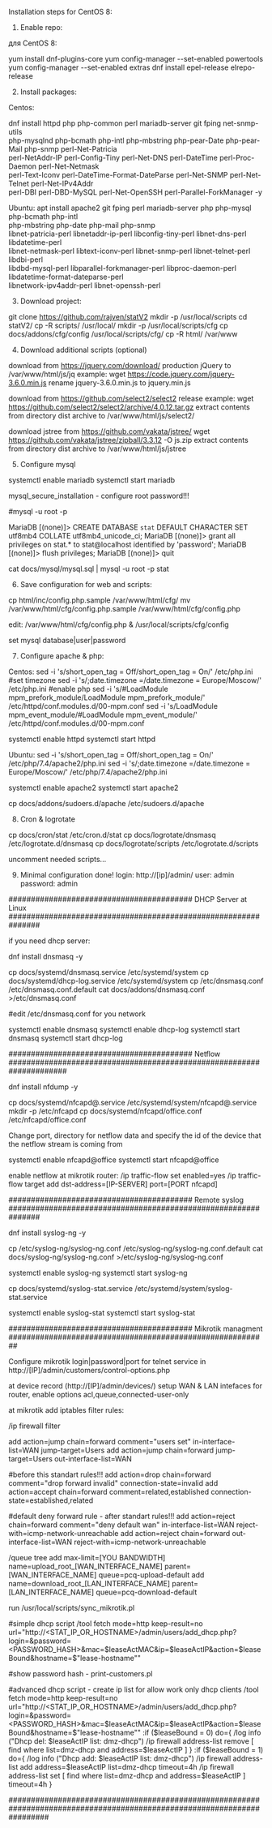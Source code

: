 Installation steps for CentOS 8:

1. Enable repo:

для CentOS 8:

yum install dnf-plugins-core
yum config-manager --set-enabled powertools
yum config-manager --set-enabled extras
dnf install epel-release elrepo-release

2. Install packages:

Centos:

dnf install httpd php php-common perl mariadb-server git fping net-snmp-utils \
php-mysqlnd php-bcmath php-intl php-mbstring php-pear-Date php-pear-Mail php-snmp perl-Net-Patricia \
perl-NetAddr-IP perl-Config-Tiny perl-Net-DNS perl-DateTime perl-Proc-Daemon perl-Net-Netmask \
perl-Text-Iconv perl-DateTime-Format-DateParse perl-Net-SNMP perl-Net-Telnet perl-Net-IPv4Addr \
perl-DBI perl-DBD-MySQL perl-Net-OpenSSH perl-Parallel-ForkManager -y

Ubuntu:
apt install apache2 git fping perl mariadb-server php php-mysql php-bcmath php-intl \
php-mbstring php-date php-mail php-snmp \
libnet-patricia-perl libnetaddr-ip-perl libconfig-tiny-perl libnet-dns-perl libdatetime-perl \
libnet-netmask-perl libtext-iconv-perl libnet-snmp-perl libnet-telnet-perl libdbi-perl \
libdbd-mysql-perl libparallel-forkmanager-perl libproc-daemon-perl libdatetime-format-dateparse-perl \
libnetwork-ipv4addr-perl libnet-openssh-perl

3. Download project:

git clone https://github.com/rajven/statV2
mkdir -p /usr/local/scripts
cd statV2/
cp -R scripts/ /usr/local/
mkdir -p /usr/local/scripts/cfg
cp docs/addons/cfg/config /usr/local/scripts/cfg/
cp -R html/ /var/www

4. Download additional scripts (optional)

download from https://jquery.com/download/ production jQuery to /var/www/html/js/jq
example: wget https://code.jquery.com/jquery-3.6.0.min.js
rename jquery-3.6.0.min.js to jquery.min.js

download from https://github.com/select2/select2 release
example: wget https://github.com/select2/select2/archive/4.0.12.tar.gz
extract contents from directory dist archive to /var/www/html/js/select2/

download jstree from  https://github.com/vakata/jstree/
wget https://github.com/vakata/jstree/zipball/3.3.12 -O js.zip
extract contents from directory dist archive to /var/www/html/js/jstree

5. Configure mysql

systemctl enable mariadb
systemctl start mariadb

mysql_secure_installation - configure root password!!!

#mysql -u root -p

MariaDB [(none)]> CREATE DATABASE `stat` DEFAULT CHARACTER SET utf8mb4 COLLATE utf8mb4_unicode_ci;
MariaDB [(none)]> grant all privileges on stat.* to stat@localhost identified by 'password';
MariaDB [(none)]> flush privileges;
MariaDB [(none)]> quit

cat docs/mysql/mysql.sql | mysql -u root -p stat

6. Save configuration for web and scripts:

cp html/inc/config.php.sample /var/www/html/cfg/
mv /var/www/html/cfg/config.php.sample /var/www/html/cfg/config.php

edit: /var/www/html/cfg/config.php & /usr/local/scripts/cfg/config

set mysql database|user|password

7. Configure apache & php:

Centos:
sed -i 's/short_open_tag = Off/short_open_tag = On/' /etc/php.ini
#set timezone
sed -i 's/;date.timezone =/date.timezone = Europe\/Moscow/' /etc/php.ini
#enable php
sed -i 's/#LoadModule mpm_prefork_module/LoadModule mpm_prefork_module/' /etc/httpd/conf.modules.d/00-mpm.conf
sed -i 's/LoadModule mpm_event_module/#LoadModule mpm_event_module/' /etc/httpd/conf.modules.d/00-mpm.conf

systemctl enable httpd
systemctl start httpd

Ubuntu:
sed -i 's/short_open_tag = Off/short_open_tag = On/' /etc/php/7.4/apache2/php.ini
sed -i 's/;date.timezone =/date.timezone = Europe\/Moscow/' /etc/php/7.4/apache2/php.ini

systemctl enable apache2
systemctl start apache2

cp docs/addons/sudoers.d/apache /etc/sudoers.d/apache

8. Cron & logrotate

cp docs/cron/stat /etc/cron.d/stat
cp docs/logrotate/dnsmasq /etc/logrotate.d/dnsmasq
cp docs/logrotate/scripts /etc/logrotate.d/scripts

uncomment needed scripts...

9. Minimal configuration done! login: http://[ip]/admin/ user: admin password: admin

######################################### DHCP Server at Linux ###############################################################

if you need dhcp server:

dnf install dnsmasq -y

cp docs/systemd/dnsmasq.service /etc/systemd/system
cp docs/systemd/dhcp-log.service /etc/systemd/system
cp /etc/dnsmasq.conf /etc/dnsmasq.conf.default
cat docs/addons/dnsmasq.conf >/etc/dnsmasq.conf

#edit /etc/dnsmasq.conf for you network

systemctl enable dnsmasq
systemctl enable dhcp-log
systemctl start dnsmasq
systemctl start dhcp-log

######################################### Netflow #####################################################################

dnf install nfdump -y

cp docs/systemd/nfcapd@.service /etc/systemd/system/nfcapd@.service
mkdir -p /etc/nfcapd
cp docs/systemd/nfcapd/office.conf /etc/nfcapd/office.conf

Change port, directory for netflow data and specify the id of the device that the netflow stream is coming from

systemctl enable nfcapd@office
systemctl start nfcapd@office

enable netflow at mikrotik router:
/ip traffic-flow
set enabled=yes
/ip traffic-flow target
add dst-address=[IP-SERVER] port=[PORT nfcapd]

######################################### Remote syslog ###############################################################

dnf install syslog-ng -y

cp /etc/syslog-ng/syslog-ng.conf  /etc/syslog-ng/syslog-ng.conf.default
cat docs/syslog-ng/syslog-ng.conf >/etc/syslog-ng/syslog-ng.conf

systemctl enable syslog-ng
systemctl start syslog-ng

cp docs/systemd/syslog-stat.service /etc/systemd/system/syslog-stat.service

systemctl enable syslog-stat
systemctl start syslog-stat

######################################### Mikrotik managment ##########################################################

Configure mikrotik login|password|port for telnet service in http://[IP]/admin/customers/control-options.php

at device record (http://[IP]/admin/devices/) setup WAN & LAN intefaces for router, enable options acl,queue,connected-user-only

at mikrotik add iptables filter rules:

/ip firewall filter

add action=jump chain=forward comment="users set" in-interface-list=WAN jump-target=Users
add action=jump chain=forward jump-target=Users out-interface-list=WAN

#before this standart rules!!!
add action=drop chain=forward comment="drop forward invalid" connection-state=invalid
add action=accept chain=forward comment=related,established connection-state=established,related

#default deny forward rule - after standart rules!!!
add action=reject chain=forward comment="deny default wan" in-interface-list=WAN reject-with=icmp-network-unreachable
add action=reject chain=forward out-interface-list=WAN reject-with=icmp-network-unreachable

/queue tree
add max-limit=[YOU BANDWIDTH] name=upload_root_[WAN_INTERFACE_NAME] parent=[WAN_INTERFACE_NAME] queue=pcq-upload-default
add name=download_root_[LAN_INTERFACE_NAME] parent=[LAN_INTERFACE_NAME] queue=pcq-download-default

run /usr/local/scripts/sync_mikrotik.pl

#simple dhcp script
/tool fetch mode=http keep-result=no url="http://<STAT_IP_OR_HOSTNAME>/admin/users/add_dhcp.php\?login=<LOGIN>&password=<PASSWORD_HASH>&mac=$leaseActMAC&ip=$leaseActIP&action=$leaseBound&hostname=$"lease-hostname""

#show password hash - print-customers.pl

#advanced dhcp script - create ip list for allow work only dhcp clients
/tool fetch mode=http keep-result=no url="http://<STAT_IP_OR_HOSTNAME>/admin/users/add_dhcp.php\?login=<LOGIN>&password=<PASSWORD_HASH>&mac=$leaseActMAC&ip=$leaseActIP&action=$leaseBound&hostname=$"lease-hostname""
:if ($leaseBound = 0) do={
/log info ("Dhcp del: $leaseActIP list: dmz-dhcp")
/ip firewall address-list remove [ find where list=dmz-dhcp and address=$leaseActIP ] 
}
:if ($leaseBound = 1) do={
/log info ("Dhcp add: $leaseActIP list: dmz-dhcp")
/ip firewall address-list add address=$leaseActIP list=dmz-dhcp timeout=4h
/ip firewall address-list set [ find where list=dmz-dhcp and address=$leaseActIP ] timeout=4h
}


#########################################################################################################################
